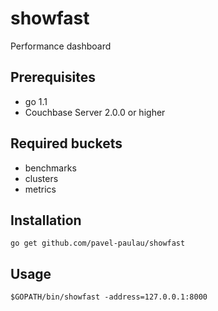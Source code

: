 showfast
========

Performance dashboard

Prerequisites
-------------

* go 1.1
* Couchbase Server 2.0.0 or higher

Required buckets
----------------

* benchmarks
* clusters
* metrics

Installation
------------

    go get github.com/pavel-paulau/showfast

Usage
-----

    $GOPATH/bin/showfast -address=127.0.0.1:8000
